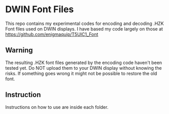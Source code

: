 # DWIN Font Files
This repo contains my experimental codes for encoding and decoding .HZK Font files used on DWIN displays. I have based my code largely on those at https://github.com/enigmaquip/T5UIC1_Font
## Warning
The resulting .HZK font files generated by the encoding code haven't been tested yet. Do NOT upload them to your DWIN display without knowing the risks. If something goes wrong it might not be possible to restore the old font.
## Instruction
Instructions on how to use are inside each folder.
